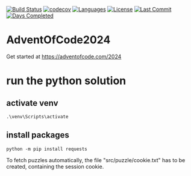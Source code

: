 [![Build Status](https://github.com/Fortunoxx/AdventOfCode2024/actions/workflows/python-package.yml/badge.svg)](https://github.com/Fortunoxx/AdventOfCode2024/actions)
[![codecov](https://codecov.io/gh/Fortunoxx/AdventOfCode2024/branch/main/graph/badge.svg)](https://codecov.io/gh/Fortunoxx/AdventOfCode2024)
[![Languages](https://img.shields.io/github/languages/top/Fortunoxx/AdventOfCode2024)](https://github.com/Fortunoxx/AdventOfCode2024/)
[![License](https://img.shields.io/github/license/Fortunoxx/AdventOfCode2024)](https://github.com/Fortunoxx/AdventOfCode2024/blob/main/LICENSE)
[![Last Commit](https://img.shields.io/github/last-commit/Fortunoxx/AdventOfCode2024)](https://github.com/Fortunoxx/AdventOfCode2024/)
[![Days Completed](https://img.shields.io/badge/days%20completed-0.5-green)](https://adventofcode.com/2024/)

# AdventOfCode2024
Get started at https://adventofcode.com/2024

# run the python solution
## activate venv
`.\venv\Scripts\activate`

## install packages
`python -m pip install requests`

To fetch puzzles automatically, the file "src/puzzle/cookie.txt" has to be created, containing the session cookie.
